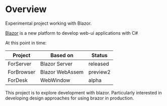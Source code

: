 # Overview
Experimental project working with Blazor.

[Blazor](https://docs.microsoft.com/en-us/aspnet/core/blazor/?view=aspnetcore-3.1)
is a new platform to develop web-ui applications with C#

At this point in time:

|  Project   |     Based on    |  Status  |
| ---------- | --------------- | -------- |
| ForServer  | Blazor Server   | released |
| ForBrowser | Blazor WebAssem | preview2 |
| ForDesk    | WebWindow       | alpha    |

This project is to explore development with blazor.
Particularly interested in developing design approaches for using brazor in production.